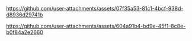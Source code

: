 





https://github.com/user-attachments/assets/07f35a53-81c1-4bcf-938d-d8936d29741b



https://github.com/user-attachments/assets/604a91b4-bd9e-45f1-8c8e-b0f84a2e2660


